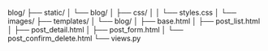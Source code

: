 
blog/
├── static/
│   └── blog/
│       ├── css/
│       │   └── styles.css
│       └── images/
├── templates/
│   └── blog/
│       ├── base.html
│       ├── post_list.html
│       ├── post_detail.html
│       ├── post_form.html
│       └── post_confirm_delete.html
└── views.py

